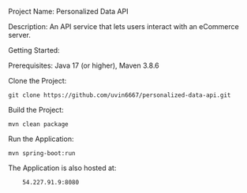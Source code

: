 Project Name: Personalized Data API

Description: An API service that lets users interact with an eCommerce server.

Getting Started:

Prerequisites:
        Java 17 (or higher),
        Maven 3.8.6

Clone the Project:

    git clone https://github.com/uvin6667/personalized-data-api.git

Build the Project:

    mvn clean package 

Run the Application:

    mvn spring-boot:run

The Application is also hosted at:

        54.227.91.9:8080